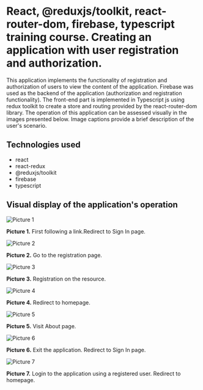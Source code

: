# React, @reduxjs/toolkit, react-router-dom, firebase, typescript training course. Creating an application with user registration and authorization. 
This application implements the functionality of registration and authorization of users to view the content of the application. Firebase was used as the backend of the application (authorization and registration functionality). The front-end part is implemented in Typescript js using redux toolkit to create a store and routing provided by the react-router-dom library. The operation of this application can be assessed visually in the images presented below. Image captions provide a brief description of the user's scenario.

## Technologies used
* react
* react-redux
* @reduxjs/toolkit
* firebase
* typescript
## Visual display of the application's operation
![Picture 1](./src/assets/project-description/1.%20First%20following%20a%20link.%20Redirect%20to%20sign%20In%20page.png)

**Picture 1.** First following a link.Redirect to Sign In page.

![Picture 2](./src/assets/project-description/2.%20Go%20to%20the%20registration%20page.png)

**Picture 2.** Go to the registration page.

![Picture 3](./src/assets/project-description/3.%20Registration%20on%20the%20resource.png)

**Picture 3.** Registration on the resource.

![Picture 4](./src/assets/project-description/4.%20Redirect%20to%20homepage.png)

**Picture 4.** Redirect to homepage.

![Picture 5](./src/assets/project-description/5.%20Visit%20About%20page.png)

**Picture 5.** Visit About page.

![Picture 6](./src/assets/project-description/6.%20Exit%20the%20application.%20Redirect%20to%20Sign%20In%20page.png)

**Picture 6.** Exit the application. Redirect to Sign In page.

![Picture 7](./src/assets/project-description/7.%20%20Login%20to%20the%20application%20using%20a%20registered%20user.%20Redirect%20to%20homepage..png)

**Picture 7.** Login to the application using a registered user. Redirect to homepage.